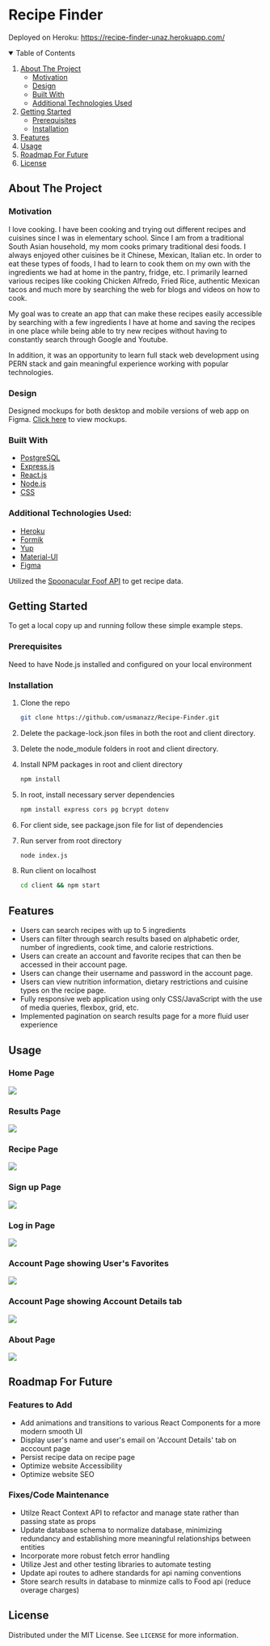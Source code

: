 <!--
*** I'm using markdown "reference style" links for readability.
*** Reference links are enclosed in brackets [ ] instead of parentheses ( ).
*** See the bottom of this document for the declaration of the reference variables
*** for contributors-url, forks-url, etc. This is an optional, concise syntax you may use.
*** https://www.markdownguide.org/basic-syntax/#reference-style-links
-->

<!-- What my readme will consist of:
    1. Title
    2. link to website
    3. Table of Contents
    4. About the Project
        - motivation
        - technologies used
        - Design
    5. Getting started
        - prereqs
        - installation
    5. Features
    6. Usage (screenshots)
    7. Roadmap for Future
    8. License

 -->

<!-- PROJECT TITLE -->

# Recipe Finder

Deployed on Heroku: https://recipe-finder-unaz.herokuapp.com/

<!-- TABLE OF CONTENTS -->
<details open="open">
  <summary>Table of Contents</summary>
  <ol>
    <li>
      <a href="#about-the-project">About The Project</a>
      <ul>
        <li><a href="#motivation">Motivation</a></li>
        <li><a href="#design">Design</a></li>
        <li><a href="#built-with">Built With</a></li>
        <li><a href="#additional-technologies-used">Additional Technologies Used</a></li>
      </ul>
    </li>
    <li>
      <a href="#getting-started">Getting Started</a>
      <ul>
        <li><a href="#prerequisites">Prerequisites</a></li>
        <li><a href="#installation">Installation</a></li>
      </ul>
    </li>
    <li><a href="#features">Features</a></li>
    <li><a href="#usage">Usage</a></li>
    <li><a href="#roadmap-for-future">Roadmap For Future</a></li>
    <li><a href="#license">License</a></li>
  </ol>
</details>

<!-- ABOUT THE PROJECT -->

## About The Project

### Motivation

I love cooking. I have been cooking and trying out different recipes and cuisines since I was in elementary school. Since I am from a
traditional South Asian household, my mom cooks primary traditional desi foods. I always enjoyed other cuisines be it Chinese, Mexican,
Italian etc. In order to eat these types of foods, I had to learn to cook them on my own with the ingredients we had at home in the pantry,
fridge, etc. I primarily learned various recipes like cooking Chicken Alfredo, Fried Rice, authentic Mexican tacos and much more by searching the web for blogs and videos on how to cook.

My goal was to create an app that can make these recipes easily accessible by searching with a few ingredients I have at home and saving the recipes in one place while being able to try new recipes without having to constantly search through Google and Youtube.

In addition, it was an opportunity to learn full stack web development using PERN stack and gain meaningful experience working with popular technologies.

### Design

Designed mockups for both desktop and mobile versions of web app on Figma. [Click here](https://www.figma.com/file/k3iBzpR3W6rNquxtG1Tltu/Recipe-Finder?node-id=0%3A1) to view mockups.

### Built With

- [PostgreSQL](https://www.postgresql.org/)
- [Express.js](https://expressjs.com/)
- [React.js](https://reactjs.org/)
- [Node.js](https://nodejs.org/en/)
- [CSS](https://developer.mozilla.org/en-US/docs/Web/CSS)

### Additional Technologies Used:

- [Heroku](https://www.heroku.com/)
- [Formik](https://formik.org/)
- [Yup](https://github.com/jquense/yup)
- [Material-UI](https://material-ui.com/)
- [Figma](https://www.figma.com/)

Utilized the [Spoonacular Foof API](https://rapidapi.com/spoonacular/api/recipe-food-nutrition) to get recipe data.

<!-- GETTING STARTED -->

## Getting Started

To get a local copy up and running follow these simple example steps.

### Prerequisites

Need to have Node.js installed and configured on your local environment

### Installation

1. Clone the repo

   ```sh
   git clone https://github.com/usmanazz/Recipe-Finder.git
   ```

2. Delete the package-lock.json files in both the root and client directory.
3. Delete the node_module folders in root and client directory.
4. Install NPM packages in root and client directory
   ```sh
   npm install
   ```
5. In root, install necessary server dependencies
   ```sh
   npm install express cors pg bcrypt dotenv
   ```
6. For client side, see package.json file for list of dependencies
7. Run server from root directory
   ```sh
   node index.js
   ```
8. Run client on localhost
   ```sh
   cd client && npm start
   ```

<!-- FEATURES EXAMPLES -->

## Features

- Users can search recipes with up to 5 ingredients
- Users can filter through search results based on alphabetic order, number of ingredients, cook time, and calorie restrictions.
- Users can create an account and favorite recipes that can then be accessed in their account page.
- Users can change their username and password in the account page.
- Users can view nutrition information, dietary restrictions and cuisine types on the recipe page.
- Fully responsive web application using only CSS/JavaScript with the use of media queries, flexbox, grid, etc.
- Implemented pagination on search results page for a more fluid user experience

<!-- USAGE EXAMPLES -->

## Usage

### Home Page

![](images/home_page_screenshot.png)

### Results Page

![](images/results_page_screenshot.png)

### Recipe Page

![](images/recipe_page_screenshot.png)

### Sign up Page

![](images/signup_page_screenshot.png)

### Log in Page

![](images/login_page_screenshot.png)

### Account Page showing User's Favorites

![](images/account_page_favorites_screenshot.png)

### Account Page showing Account Details tab

![](images/account_page_details_screenshot.png)

### About Page

![](images/about_page_screenshot.png)

<!-- ROADMAP -->

## Roadmap For Future

### Features to Add

- Add animations and transitions to various React Components for a more modern smooth UI
- Display user's name and user's email on 'Account Details' tab on acccount page
- Persist recipe data on recipe page
- Optimize website Accessibility
- Optimize website SEO

### Fixes/Code Maintenance

- Utilze React Context API to refactor and manage state rather than passing state as props
- Update database schema to normalize database, minimizing redundancy and establishing more meaningful relationships between entities
- Incorporate more robust fetch error handling
- Utilize Jest and other testing libraries to automate testing
- Update api routes to adhere standards for api naming conventions
- Store search results in database to minmize calls to Food api (reduce overage charges)

<!-- LICENSE -->

## License

Distributed under the MIT License. See `LICENSE` for more information.
